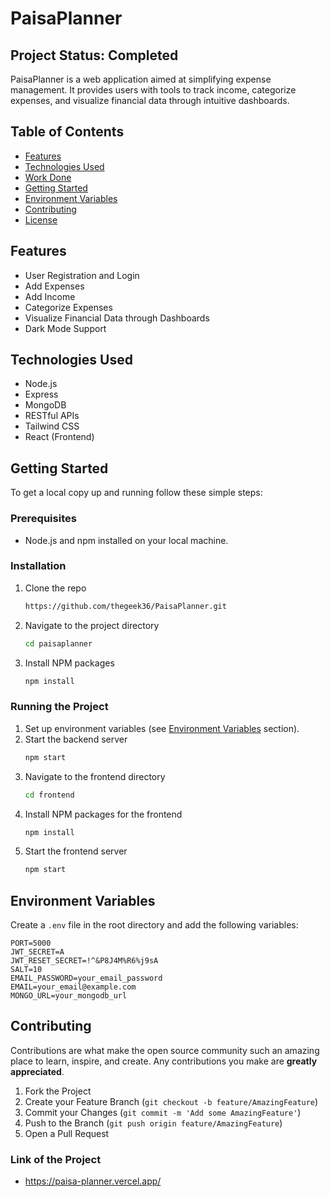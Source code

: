 # PaisaPlanner

## Project Status: Completed

PaisaPlanner is a web application aimed at simplifying expense management. It provides users with tools to track income, categorize expenses, and visualize financial data through intuitive dashboards.

## Table of Contents
- [Features](#features)
- [Technologies Used](#technologies-used)
- [Work Done](#work-done)
- [Getting Started](#getting-started)
- [Environment Variables](#environment-variables)
- [Contributing](#contributing)
- [License](#license)

## Features
- User Registration and Login
- Add Expenses
- Add Income
- Categorize Expenses
- Visualize Financial Data through Dashboards
- Dark Mode Support

## Technologies Used
- Node.js
- Express
- MongoDB
- RESTful APIs
- Tailwind CSS
- React (Frontend)


## Getting Started

To get a local copy up and running follow these simple steps:

### Prerequisites
- Node.js and npm installed on your local machine.

### Installation

1. Clone the repo
   ```sh
   https://github.com/thegeek36/PaisaPlanner.git
   ```
2. Navigate to the project directory
   ```sh
   cd paisaplanner
   ```
3. Install NPM packages
   ```sh
   npm install
   ```

### Running the Project

1. Set up environment variables (see [Environment Variables](#environment-variables) section).
2. Start the backend server
   ```sh
   npm start
   ```
3. Navigate to the frontend directory
   ```sh
   cd frontend
   ```
4. Install NPM packages for the frontend
   ```sh
   npm install
   ```
5. Start the frontend server
   ```sh
   npm start
   ```

## Environment Variables

Create a `.env` file in the root directory and add the following variables:

```env
PORT=5000
JWT_SECRET=A
JWT_RESET_SECRET=!^&P8J4M%R6%j9sA
SALT=10
EMAIL_PASSWORD=your_email_password
EMAIL=your_email@example.com
MONGO_URL=your_mongodb_url
```

## Contributing

Contributions are what make the open source community such an amazing place to learn, inspire, and create. Any contributions you make are **greatly appreciated**.

1. Fork the Project
2. Create your Feature Branch (`git checkout -b feature/AmazingFeature`)
3. Commit your Changes (`git commit -m 'Add some AmazingFeature'`)
4. Push to the Branch (`git push origin feature/AmazingFeature`)
5. Open a Pull Request

### Link of the Project
- https://paisa-planner.vercel.app/